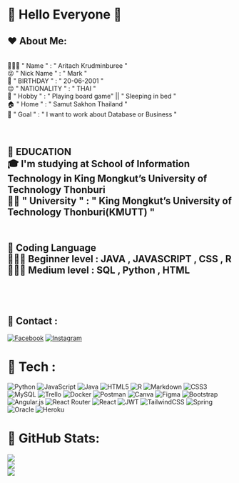 
# 👏 Hello Everyone 👏
## ❤️ About Me: 
<br>🧑🏽‍💻 " Name " : " Aritach Krudminburee " <br>😜 " Nick Name " : " Mark "<br>🥳 " BIRTHDAY  " : " 20-06-2001 "<br>😌 " NATIONALITY  " : " THAI "<br>🥰 " Hobby " : " Playing board game" || " Sleeping in bed "<br>🏠 " Home " : " Samut Sakhon Thailand "<br>
📌 " Goal " : " I want to work about Database or Business " <br>
<br>
<br>
## 🧡 EDUCATION <br>🎓 I'm studying at School of Information Technology in King Mongkut’s University of Technology Thonburi  <br>🧑‍🎓 " University " : " King Mongkut’s University of Technology Thonburi(KMUTT) "<br> <br> 
## 💛 Coding Language <br>🧑🏽‍💻 Beginner level : JAVA ,  JAVASCRIPT , CSS , R<br>🧑🏽‍💻 Medium level : SQL , Python , HTML <br><br>
<br>


## 💚 Contact :
[![Facebook](https://img.shields.io/badge/Facebook-%231877F2.svg?logo=Facebook&logoColor=white)](https://facebook.com/markkArit) [![Instagram](https://img.shields.io/badge/Instagram-%23E4405F.svg?logo=Instagram&logoColor=white)](https://instagram.com/mark_aritach) 

# 💙 Tech :
![Python](https://img.shields.io/badge/python-3670A0?style=plastic&logo=python&logoColor=ffdd54) ![JavaScript](https://img.shields.io/badge/javascript-%23323330.svg?style=plastic&logo=javascript&logoColor=%23F7DF1E) ![Java](https://img.shields.io/badge/java-%23ED8B00.svg?style=plastic&logo=java&logoColor=white) ![HTML5](https://img.shields.io/badge/html5-%23E34F26.svg?style=plastic&logo=html5&logoColor=white) ![R](https://img.shields.io/badge/r-%23276DC3.svg?style=plastic&logo=r&logoColor=white) ![Markdown](https://img.shields.io/badge/markdown-%23000000.svg?style=plastic&logo=markdown&logoColor=white) ![CSS3](https://img.shields.io/badge/css3-%231572B6.svg?style=plastic&logo=css3&logoColor=white) ![MySQL](https://img.shields.io/badge/mysql-%2300f.svg?style=plastic&logo=mysql&logoColor=white) ![Trello](https://img.shields.io/badge/Trello-%23026AA7.svg?style=plastic&logo=Trello&logoColor=white) ![Docker](https://img.shields.io/badge/docker-%230db7ed.svg?style=plastic&logo=docker&logoColor=white) ![Postman](https://img.shields.io/badge/Postman-FF6C37?style=plastic&logo=postman&logoColor=white) ![Canva](https://img.shields.io/badge/Canva-%2300C4CC.svg?style=plastic&logo=Canva&logoColor=white) 	![Figma](https://img.shields.io/badge/figma-%23F24E1E.svg?style=plastic&logo=figma&logoColor=white) ![Bootstrap](https://img.shields.io/badge/bootstrap-%23563D7C.svg?style=plastic&logo=bootstrap&logoColor=white) ![Angular.js](https://img.shields.io/badge/angular.js-%23E23237.svg?style=plastic&logo=angularjs&logoColor=white) ![React Router](https://img.shields.io/badge/React_Router-CA4245?style=plastic&logo=react-router&logoColor=white) ![React](https://img.shields.io/badge/react-%2320232a.svg?style=plastic&logo=react&logoColor=%2361DAFB) ![JWT](https://img.shields.io/badge/JWT-black?style=plastic&logo=JSON%20web%20tokens) ![TailwindCSS](https://img.shields.io/badge/tailwindcss-%2338B2AC.svg?style=plastic&logo=tailwind-css&logoColor=white) ![Spring](https://img.shields.io/badge/spring-%236DB33F.svg?style=plastic&logo=spring&logoColor=white) ![Oracle](https://img.shields.io/badge/Oracle-F80000?style=plastic&logo=oracle&logoColor=white) ![Heroku](https://img.shields.io/badge/heroku-%23430098.svg?style=plastic&logo=heroku&logoColor=white)
# 💜 GitHub Stats:
![](https://github-readme-stats.vercel.app/api?username=aritachkrudminburee&theme=nord&hide_border=true&include_all_commits=false&count_private=false)<br/>
![](https://github-readme-streak-stats.herokuapp.com/?user=aritachkrudminburee&theme=nord&hide_border=true)<br/>
![](https://github-readme-stats.vercel.app/api/top-langs/?username=aritachkrudminburee&theme=nord&hide_border=true&include_all_commits=false&count_private=false&layout=compact)
